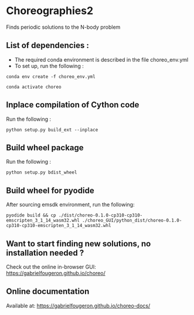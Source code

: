 # Choreographies2
Finds periodic solutions to the N-body problem

## List of dependencies :
  
  - The required conda environment is described in the file choreo_env.yml
  - To set up, run the following :
    
```
conda env create -f choreo_env.yml

conda activate choreo
```

## Inplace compilation of Cython code

Run the following :

```
python setup.py build_ext --inplace
```

## Build wheel package

Run the following :

```
python setup.py bdist_wheel
```

## Build wheel for pyodide

After sourcing emsdk environment, run the following:

```
pyodide build && cp ./dist/choreo-0.1.0-cp310-cp310-emscripten_3_1_14_wasm32.whl ./choreo_GUI/python_dist/choreo-0.1.0-cp310-cp310-emscripten_3_1_14_wasm32.whl 
```

## Want to start finding new solutions, no installation needed ?

Check out the online in-browser GUI: https://gabrielfougeron.github.io/choreo/

## Online documentation

Available at: https://gabrielfougeron.github.io/choreo-docs/
